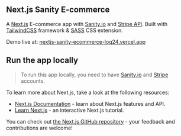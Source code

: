 ## Next.js Sanity E-commerce

A [Next.js](https://nextjs.org/) E-commerce app with [Sanity.io](https://www.sanity.io/) and [Stripe API](https://stripe.com/). Built with [TailwindCSS](https://tailwindcss.com/) framework & [SASS](https://sass-lang.com/) CSS extension.

Demo live at: [nextjs-sanity-ecommerce-loq24.vercel.app](https://nextjs-sanity-ecommerce-loq24.vercel.app/)


## Run the app locally

> To run this app locally, you need to have [Sanity.io](https://www.sanity.io/) and [Stripe](https://stripe.com/) accounts. 


To learn more about Next.js, take a look at the following resources:

- [Next.js Documentation](https://nextjs.org/docs) - learn about Next.js features and API.
- [Learn Next.js](https://nextjs.org/learn) - an interactive Next.js tutorial.

You can check out [the Next.js GitHub repository](https://github.com/vercel/next.js/) - your feedback and contributions are welcome!
